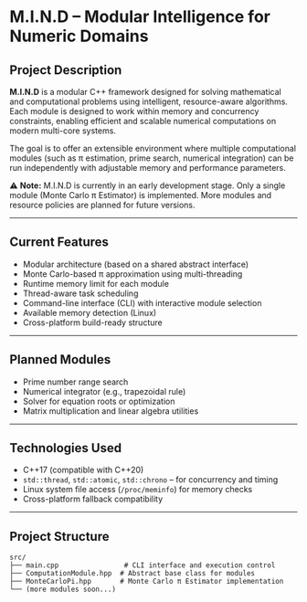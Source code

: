 # M.I.N.D – Modular Intelligence for Numeric Domains

## Project Description

**M.I.N.D** is a modular C++ framework designed for solving mathematical and computational problems using intelligent, resource-aware algorithms. Each module is designed to work within memory and concurrency constraints, enabling efficient and scalable numerical computations on modern multi-core systems.

The goal is to offer an extensible environment where multiple computational modules (such as π estimation, prime search, numerical integration) can be run independently with adjustable memory and performance parameters.

⚠️ **Note:** M.I.N.D is currently in an early development stage. Only a single module (Monte Carlo π Estimator) is implemented. More modules and resource policies are planned for future versions.

---

## Current Features

- Modular architecture (based on a shared abstract interface)
- Monte Carlo-based π approximation using multi-threading
- Runtime memory limit for each module
- Thread-aware task scheduling
- Command-line interface (CLI) with interactive module selection
- Available memory detection (Linux)
- Cross-platform build-ready structure

---

## Planned Modules

-  Prime number range search
-  Numerical integrator (e.g., trapezoidal rule)
-  Solver for equation roots or optimization
-  Matrix multiplication and linear algebra utilities

---

## Technologies Used

- C++17 (compatible with C++20)
- `std::thread`, `std::atomic`, `std::chrono` – for concurrency and timing
- Linux system file access (`/proc/meminfo`) for memory checks
- Cross-platform fallback compatibility

---

## Project Structure

```plaintext
src/
├── main.cpp                # CLI interface and execution control
├── ComputationModule.hpp  # Abstract base class for modules
├── MonteCarloPi.hpp       # Monte Carlo π Estimator implementation
└── (more modules soon...)
